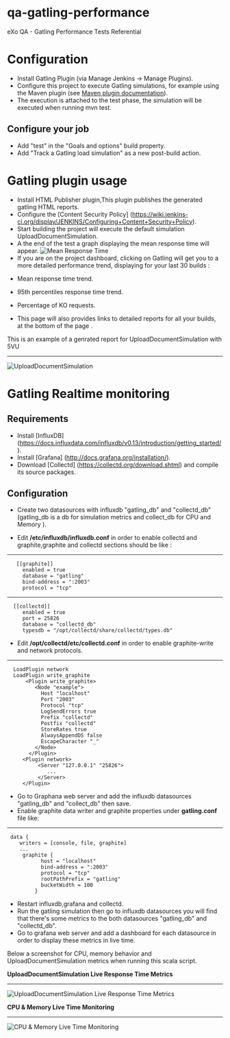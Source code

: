 # qa-gatling-performance
 eXo QA - Gatling Performance Tests Referential

Configuration
===============

 - Install Gatling Plugin (via Manage Jenkins -> Manage Plugins).
 - Configure this project to execute Gatling simulations, for example using the Maven plugin (see [Maven plugin documentation](https://github.com/excilys/gatling/wiki/Maven-plugin)).
 - The execution is attached to the test phase, the simulation will be executed when running mvn test.
 
 Configure your job 
-----------------------

 - Add "test" in the "Goals and options" build property.
 - Add "Track a Gatling load simulation" as a new post-build action.

Gatling plugin usage
===============
 - Install HTML Publisher plugin,This plugin publishes the generated gatling HTML reports.
 - Configure the [Content Security Policy] (https://wiki.jenkins-ci.org/display/JENKINS/Configuring+Content+Security+Policy).
 - Start building the project will execute the default simulation UploadDocumentSimulation.
 - A the end of the test a graph displaying the mean response time will appear.
 ![Mean Response Time](https://github.com/ngammoudi/gatling-performance/blob/master/docs/images/gatlingMRT.png)
 - If you are on the project dashboard, clicking on Gatling will get you to a more detailed performance trend, displaying for your last 30 builds :

  * Mean response time trend.

  * 95th percentiles response time trend.

  * Percentage of KO requests.

  
- This page will also provides links to detailed reports for all your builds, at the bottom of the page .

This is an example of a genrated report for UploadDocumentSimulation with 5VU 
*****

![UploadDocumentSimulation](https://github.com/ngammoudi/gatling-performance/blob/master/docs/images/GatlingReport.png)

Gatling Realtime monitoring
===============

Requirements
-----------------------
  *  Install [InfluxDB] (https://docs.influxdata.com/influxdb/v0.13/introduction/getting_started/).
  *  Install [Grafana] (http://docs.grafana.org/installation/).
  *  Download [Collectd] (https://collectd.org/download.shtml) and compile its source packages.

Configuration
-----------------------
- Create two datasources with influxdb "gatling_db" and "collectd_db" (gatling_db is a db for simulation metrics and collect_db for CPU and Memory ).

- Edit **/etc/influxdb/influxdb.conf** in order to enable collectd and graphite,graphite and collectd sections should be like :

*****
       [[graphite]]
         enabled = true
         database = "gatling"
         bind-address = ":2003"
         protocol = "tcp"
  
*****
      [[collectd]]
         enabled = true
         port = 25826
         database = "collectd_db"
         typesdb = "/opt/collectd/share/collectd/types.db"
  
- Edit **/opt/collectd/etc/collectd.conf** in order to enable graphite-write and network protocols.


-----------------------------------------------


      LoadPlugin network
      LoadPlugin write_graphite
          <Plugin write_graphite>
             <Node "example">
               Host "localhost"
               Port "2003"
               Protocol "tcp"
               LogSendErrors true
               Prefix "collectd"
               Postfix "collectd"
               StoreRates true
               AlwaysAppendDS false
               EscapeCharacter "_"
             </Node>
           </Plugin>
         <Plugin network>
              <Server "127.0.0.1" "25826">
                 ... 
              </Server>
         </Plugin>


- Go to Graphana web server and add the influxdb datasources "gatling_db" and "collect_db" then save.
- Enable graphite data writer and graphite properties under **gatling.conf** file like:

 
****
          
     data {
        writers = [console, file, graphite]
        ...
         graphite {
               host = "localhost"
               bind-address = ":2003"
               protocol = "tcp"
               rootPathPrefix = "gatling"
               bucketWidth = 100
             }

- Restart influxdb,grafana and collectd.
- Run the gatling simulation then go to influxdb datasources you will find that there's some metrics to the both datasources "gatling_db" and "collectd_db".
- Go to grafana web server and add a dashboard for each datasource in order to display these metrics in live time.

Below a screenshot for CPU, memory behavior and UploadDocumentSimulation metrics when running this scala script. 


**UploadDocumentSimulation Live Response Time Metrics**
*****

![UploadDocumentSimulation Live Response Time Metrics](https://github.com/ngammoudi/gatling-performance/blob/master/docs/images/UploadDocument_Metrics.png)


**CPU & Memory Live Time Monitoring**
*****

![ CPU & Memory Live Time Monitoring](https://github.com/ngammoudi/gatling-performance/blob/master/docs/images/Collectd_CPU.png)


